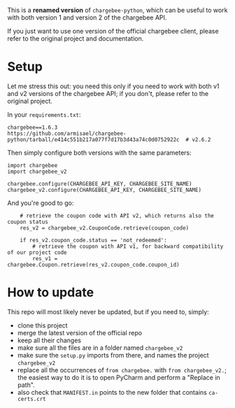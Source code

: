 This is a **renamed version** of `chargebee-python`, which can be useful
to work with both version 1 and version 2 of the chargebee API.

If you just want to use one version of the official chargebee client,
please refer to the original project and documentation.

Setup
=====

Let me stress this out: you need this only if you need to work with both
v1 and v2 versions of the chargebee API; if you don't, please refer to
the original project.

In your `requirements.txt`:
```
chargebee==1.6.3
https://github.com/armisael/chargebee-python/tarball/e414c551b217a077f7d17b3d43a74c0d0752922c  # v2.6.2
```

Then simply configure both versions with the same parameters:
```
import chargebee
import chargebee_v2

chargebee.configure(CHARGEBEE_API_KEY, CHARGEBEE_SITE_NAME)
chargebee_v2.configure(CHARGEBEE_API_KEY, CHARGEBEE_SITE_NAME)
```

And you're good to go:
```
    # retrieve the coupon code with API v2, which returns also the coupon status
    res_v2 = chargebee_v2.CouponCode.retrieve(coupon_code)

    if res_v2.coupon_code.status == 'not_redeemed':
        # retrieve the coupon with API v1, for backward compatibility of our project code
        res_v1 = chargebee.Coupon.retrieve(res_v2.coupon_code.coupon_id)
```

How to update
=============

This repo will most likely never be updated, but if you need to,
simply:
- clone this project
- merge the latest version of the official repo
- keep all their changes
- make sure all the files are in a folder named `chargebee_v2`
- make sure the `setup.py` imports from there, and names the project
  `chargebee_v2`
- replace all the occurrences of `from chargebee.` with `from chargebee_v2.`;
  the easiest way to do it is to open PyCharm and perform a "Replace in path".
- also check that `MANIFEST.in` points to the new folder that contains `ca-certs.crt`